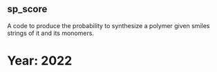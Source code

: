 ## sp_score

A code to produce the probability to synthesize a polymer given smiles strings of it and its monomers.

# Year: 2022
